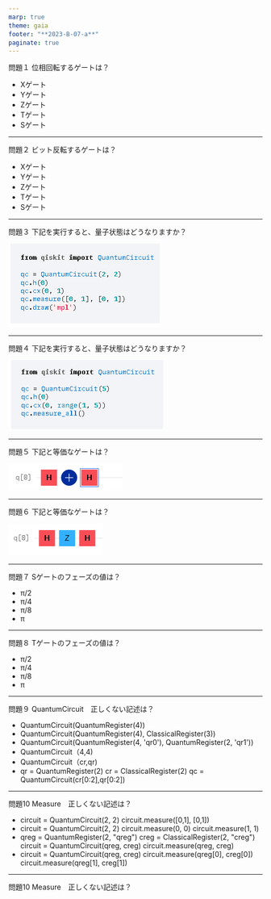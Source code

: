 ```yaml
---
marp: true
theme: gaia
footer: "**2023-B-07-a**"
paginate: true 
---
```

問題１
位相回転するゲートは？
- Xゲート
- Yゲート
- Zゲート
- Tゲート
- Sゲート

---
問題２
ビット反転するゲートは？
- Xゲート
- Yゲート
- Zゲート
- Tゲート
- Sゲート

---
問題３
下記を実行すると、量子状態はどうなりますか？

![100%](./image/3.png)

---
問題４
下記を実行すると、量子状態はどうなりますか？

![100%](./image/4.png)

---
問題５
下記と等価なゲートは？

![100%](./image/5.png)

---
問題６
下記と等価なゲートは？

![100%](./image/6.png)

---
問題７
Sゲートのフェーズの値は？
- π/2
- π/4
- π/8
- π

---
問題８
Tゲートのフェーズの値は？
- π/2
- π/4
- π/8
- π

---
問題９
QuantumCircuit　正しくない記述は？
- QuantumCircuit(QuantumRegister(4))
- QuantumCircuit(QuantumRegister(4), ClassicalRegister(3))
- QuantumCircuit(QuantumRegister(4, 'qr0'), QuantumRegister(2, 'qr1'))
- QuantumCircuit（4,4)
- QuantumCircuit（cr,qr)
- qr = QuantumRegister(2)
  cr = ClassicalRegister(2)
  qc = QuantumCircuit(cr[0:2],qr[0:2])

---
問題10 Measure　正しくない記述は？
- circuit = QuantumCircuit(2, 2)
  circuit.measure([0,1], [0,1])
- circuit = QuantumCircuit(2, 2)
  circuit.measure(0, 0)
  circuit.measure(1, 1)
- qreg = QuantumRegister(2, "qreg")
  creg = ClassicalRegister(2, "creg")
  circuit = QuantumCircuit(qreg, creg)
  circuit.measure(qreg, creg)
- circuit = QuantumCircuit(qreg, creg)
  circuit.measure(qreg[0], creg[0])
  circuit.measure(qreg[1], creg[1])
---
問題10 Measure　正しくない記述は？